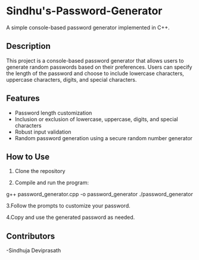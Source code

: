 # Sindhu's-Password-Generator

A simple console-based password generator implemented in C++.

## Description

This project is a console-based password generator that allows users to generate random passwords based on their preferences. Users can specify the length of the password and choose to include lowercase characters, uppercase characters, digits, and special characters.

## Features

- Password length customization
- Inclusion or exclusion of lowercase, uppercase, digits, and special characters
- Robust input validation
- Random password generation using a secure random number generator

## How to Use

1. Clone the repository
   
2. Compile and run the program:

g++ password_generator.cpp -o password_generator
./password_generator

3.Follow the prompts to customize your password.

4.Copy and use the generated password as needed.

## Contributors
-Sindhuja Deviprasath
